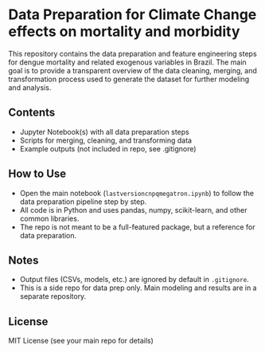 # Data Preparation for Climate Change effects on mortality and morbidity
This repository contains the data preparation and feature engineering steps for dengue mortality and related exogenous variables in Brazil. The main goal is to provide a transparent overview of the data cleaning, merging, and transformation process used to generate the dataset for further modeling and analysis.

## Contents
- Jupyter Notebook(s) with all data preparation steps
- Scripts for merging, cleaning, and transforming data
- Example outputs (not included in repo, see .gitignore)

## How to Use
- Open the main notebook (`lastversioncnpqmegatron.ipynb`) to follow the data preparation pipeline step by step.
- All code is in Python and uses pandas, numpy, scikit-learn, and other common libraries.
- The repo is not meant to be a full-featured package, but a reference for data preparation.

## Notes
- Output files (CSVs, models, etc.) are ignored by default in `.gitignore`.
- This is a side repo for data prep only. Main modeling and results are in a separate repository.

## License
MIT License (see your main repo for details)

